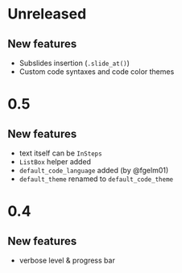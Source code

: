 # Unreleased

## New features

* Subslides insertion (`.slide_at()`)
* Custom code syntaxes and code color themes

# 0.5

## New features

* text itself can be `InSteps`
* `ListBox` helper added
* `default_code_language` added (by @fgelm01)
* `default_theme` renamed to `default_code_theme`

# 0.4

## New features

* verbose level & progress bar
